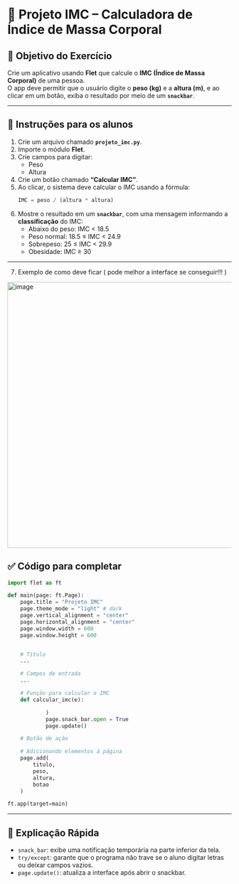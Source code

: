# 🧩 Projeto IMC – Calculadora de Índice de Massa Corporal

## 🎯 Objetivo do Exercício
Crie um aplicativo usando **Flet** que calcule o **IMC (Índice de Massa Corporal)** de uma pessoa.  
O app deve permitir que o usuário digite o **peso (kg)** e a **altura (m)**, e ao clicar em um botão, exiba o resultado por meio de um **`snackbar`**.

---

## 🧠 Instruções para os alunos
1. Crie um arquivo chamado **`projeto_imc.py`**.  
2. Importe o módulo **Flet**.  
3. Crie campos para digitar:
   - Peso
   - Altura
4. Crie um botão chamado **“Calcular IMC”**.  
5. Ao clicar, o sistema deve calcular o IMC usando a fórmula:
   ```python
   IMC = peso / (altura * altura)
   ```
6. Mostre o resultado em um **`snackbar`**, com uma mensagem informando a **classificação** do IMC:
   - Abaixo do peso: IMC < 18.5  
   - Peso normal: 18.5 ≤ IMC < 24.9  
   - Sobrepeso: 25 ≤ IMC < 29.9  
   - Obesidade: IMC ≥ 30  

---
7. Exemplo de como deve ficar ( pode melhor a interface se conseguir!!! )
<img width="589" height="598" alt="image" src="https://github.com/user-attachments/assets/91c7b3b4-64b2-44a7-ab6f-78876bd39940" />

## ✅ Código para completar
```python
import flet as ft

def main(page: ft.Page):
    page.title = "Projeto IMC"
    page.theme_mode = "light" # dark
    page.vertical_alignment = "center"
    page.horizontal_alignment = "center"
    page.window.width = 600
    page.window.height = 600


    # Título
    ...

    # Campos de entrada
    ...

    # Função para calcular o IMC
    def calcular_imc(e):

            )
            page.snack_bar.open = True
            page.update()

    # Botão de ação

    # Adicionando elementos à página
    page.add(
        titulo,
        peso,
        altura,
        botao
    )

ft.app(target=main)
```

---

## 🧾 Explicação Rápida
- `snack_bar`: exibe uma notificação temporária na parte inferior da tela.  
- `try/except`: garante que o programa não trave se o aluno digitar letras ou deixar campos vazios.  
- `page.update()`: atualiza a interface após abrir o snackbar.  

